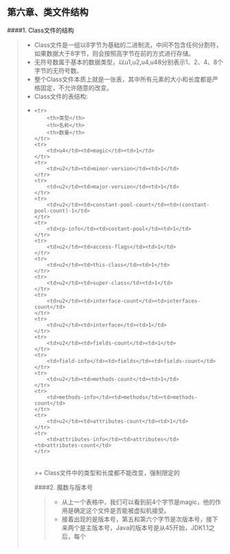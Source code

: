 第六章、类文件结构
---

####1. Class文件的结构

>+ Class文件是一组以8字节为基础的二进制流，中间不包含任何分割符，如果数据大于8字节，则会按照高字节在前的方式进行存储。
>+ 无符号数属于基本的数据类型，以u1,u2,u4,u48分别表示1、2、4、8个字节的无符号数。
>+ 整个Class文件本质上就是一张表，其中所有元素的大小和长度都是严格固定，不允许随意的改变。
>+ Class文件的表结构:
>+ <table border="0.2" width="80%">
	<tr>
		<th>类型</th>
		<th>名称</th>
		<th>数量</th>
	</tr>
	<tr>
		<td>u4</td><td>magic</td><td>1</td>	
	</tr>
	<tr>
		<td>u2</td><td>minor-version</td><td>1</td>	
	</tr>
	<tr>
		<td>u2</td><td>major-version</td><td>1</td>	
	</tr>
	<tr>
		<td>u2</td><td>constant-pool-count</td><td>(constant-pool-count)-1</td>	
	</tr>
	<tr>
		<td>cp-info</td><td>costant-pool</td><td>1</td>	
	</tr>
	<tr>
		<td>u2</td><td>access-flags</td><td>1</td>	
	</tr>
	<tr>
		<td>u2</td><td>this-class</td><td>1</td>	
	</tr>
	<tr>
		<td>u2</td><td>super-class</td><td>1</td>	
	</tr>
	<tr>
		<td>u2</td><td>interface-count</td><td>interfaces-count</td>	
	</tr>
	<tr>
		<td>u2</td><td>interface</td><td>1</td>	
	</tr>
	<tr>
		<td>u2</td><td>fields-count</td><td>1</td>	
	</tr>
	<tr>
		<td>field-info</td><td>fields</td><td>fields-count</td>	
	</tr>
	<tr>
		<td>u2</td><td>methods-count</td><td>1</td>	
	</tr>
	<tr>
		<td>methods-info</td><td>methods</td><td>methods-count</td>	
	</tr>
	<tr>
		<td>u2</td><td>attributes-count</td><td>1</td>	
	</tr>
	<tr>
		<td>attributes-info</td><td>attributes</td><td>attributes-count</td>	
	</tr>
<table>
>+ Class文件中的类型和长度都不能改变，强制限定的

####2. 魔数与版本号
>+ 从上一个表格中，我们可以看到前4个字节是magic，他的作用是确定这个文件是否能被虚拟机接受。
>+ 接着出现的是版本号，第五和第六个字节是次版本号，接下来两个是主版本号，Java的版本号是从45开始，JDK1.1之后，每个